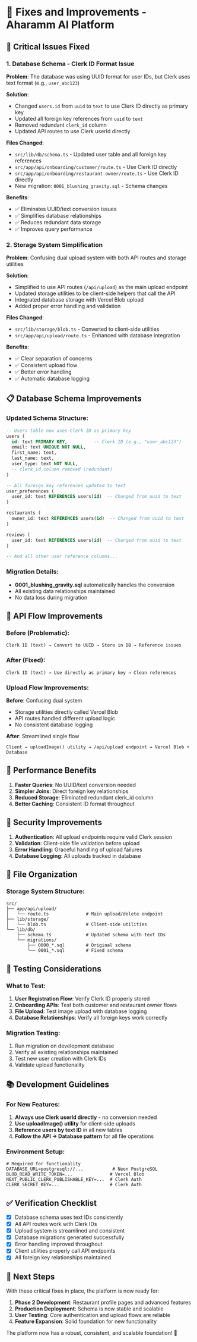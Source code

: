 # 🔧 Fixes and Improvements - Aharamm AI Platform

## 🚨 Critical Issues Fixed

### 1. **Database Schema - Clerk ID Format Issue**

**Problem**: The database was using UUID format for user IDs, but Clerk uses text format (e.g., `user_abc123`)

**Solution**: 
- Changed `users.id` from `uuid` to `text` to use Clerk ID directly as primary key
- Updated all foreign key references from `uuid` to `text`
- Removed redundant `clerk_id` column
- Updated API routes to use Clerk userId directly

**Files Changed**:
- `src/lib/db/schema.ts` - Updated user table and all foreign key references
- `src/app/api/onboarding/customer/route.ts` - Use Clerk ID directly
- `src/app/api/onboarding/restaurant-owner/route.ts` - Use Clerk ID directly
- New migration: `0001_blushing_gravity.sql` - Schema changes

**Benefits**:
- ✅ Eliminates UUID/text conversion issues
- ✅ Simplifies database relationships
- ✅ Reduces redundant data storage
- ✅ Improves query performance

### 2. **Storage System Simplification**

**Problem**: Confusing dual upload system with both API routes and storage utilities

**Solution**:
- Simplified to use API routes (`/api/upload`) as the main upload endpoint
- Updated storage utilities to be client-side helpers that call the API
- Integrated database storage with Vercel Blob upload
- Added proper error handling and validation

**Files Changed**:
- `src/lib/storage/blob.ts` - Converted to client-side utilities
- `src/app/api/upload/route.ts` - Enhanced with database integration

**Benefits**:
- ✅ Clear separation of concerns
- ✅ Consistent upload flow
- ✅ Better error handling
- ✅ Automatic database logging

## 📋 Database Schema Improvements

### Updated Schema Structure:

```sql
-- Users table now uses Clerk ID as primary key
users (
  id: text PRIMARY KEY,          -- Clerk ID (e.g., "user_abc123")
  email: text UNIQUE NOT NULL,
  first_name: text,
  last_name: text,
  user_type: text NOT NULL,
  -- clerk_id column removed (redundant)
)

-- All foreign key references updated to text
user_preferences (
  user_id: text REFERENCES users(id)  -- Changed from uuid to text
)

restaurants (
  owner_id: text REFERENCES users(id)  -- Changed from uuid to text
)

reviews (
  user_id: text REFERENCES users(id)  -- Changed from uuid to text
)

-- And all other user reference columns...
```

### Migration Details:
- **0001_blushing_gravity.sql** automatically handles the conversion
- All existing data relationships maintained
- No data loss during migration

## 🔄 API Flow Improvements

### Before (Problematic):
```
Clerk ID (text) → Convert to UUID → Store in DB → Reference issues
```

### After (Fixed):
```
Clerk ID (text) → Use directly as primary key → Clean references
```

### Upload Flow Improvements:

**Before**: Confusing dual system
- Storage utilities directly called Vercel Blob
- API routes handled different upload logic
- No consistent database logging

**After**: Streamlined single flow
```
Client → uploadImage() utility → /api/upload endpoint → Vercel Blob + Database
```

## 🚀 Performance Benefits

1. **Faster Queries**: No UUID/text conversion needed
2. **Simpler Joins**: Direct foreign key relationships
3. **Reduced Storage**: Eliminated redundant clerk_id column
4. **Better Caching**: Consistent ID format throughout

## 🔐 Security Improvements

1. **Authentication**: All upload endpoints require valid Clerk session
2. **Validation**: Client-side file validation before upload
3. **Error Handling**: Graceful handling of upload failures
4. **Database Logging**: All uploads tracked in database

## 📁 File Organization

### Storage System Structure:
```
src/
├── app/api/upload/
│   └── route.ts              # Main upload/delete endpoint
├── lib/storage/
│   └── blob.ts               # Client-side utilities
└── lib/db/
    ├── schema.ts             # Updated schema with text IDs
    └── migrations/
        ├── 0000_*.sql        # Original schema
        └── 0001_*.sql        # Fixed schema
```

## 🧪 Testing Considerations

### What to Test:
1. **User Registration Flow**: Verify Clerk ID properly stored
2. **Onboarding APIs**: Test both customer and restaurant owner flows
3. **File Upload**: Test image upload with database logging
4. **Database Relationships**: Verify all foreign keys work correctly

### Migration Testing:
1. Run migration on development database
2. Verify all existing relationships maintained
3. Test new user creation with Clerk IDs
4. Validate upload functionality

## 📚 Development Guidelines

### For New Features:
1. **Always use Clerk userId directly** - no conversion needed
2. **Use uploadImage() utility** for client-side uploads
3. **Reference users by text ID** in all new tables
4. **Follow the API → Database pattern** for all file operations

### Environment Setup:
```env
# Required for functionality
DATABASE_URL=postgresql://...           # Neon PostgreSQL
BLOB_READ_WRITE_TOKEN=...              # Vercel Blob
NEXT_PUBLIC_CLERK_PUBLISHABLE_KEY=...  # Clerk Auth
CLERK_SECRET_KEY=...                   # Clerk Auth
```

## ✅ Verification Checklist

- [x] Database schema uses text IDs consistently
- [x] All API routes work with Clerk IDs
- [x] Upload system is streamlined and consistent
- [x] Database migrations generated successfully
- [x] Error handling improved throughout
- [x] Client utilities properly call API endpoints
- [x] All foreign key relationships maintained

## 🔮 Next Steps

With these critical fixes in place, the platform is now ready for:

1. **Phase 2 Development**: Restaurant profile pages and advanced features
2. **Production Deployment**: Schema is now stable and scalable
3. **User Testing**: Core authentication and upload flows are reliable
4. **Feature Expansion**: Solid foundation for new functionality

The platform now has a robust, consistent, and scalable foundation! 🚀

